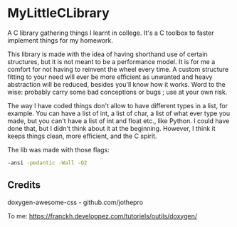 # MyLittleCLibrary
A C library gathering things I learnt in college. It's a C toolbox to faster implement things for my homework.

This library is made with the idea of having shorthand use of certain structures,
but it is not meant to be a performance model. 
It is for me a comfort for not having to reinvent the wheel every time. 
A custom structure fitting to your need will ever be more efficient as unwanted 
and heavy abstraction will be reduced, besides you'll know how it works. 
Word to the wise: probably carry some bad conceptions or bugs ; use at your own risk.

The way I have coded things don't allow to have different types in a list, for example. 
You can have a list of int, a list of char, a list of what ever type you made, 
but you can't have a list of int and float etc., like Python. I could have done that, 
but I didn't think about it at the beginning. 
However, I think it keeps things clean, more efficient, and the C spirit.

The lib was made with those flags:
```bash
-ansi -pedantic -Wall -O2
```

## Credits
doxygen-awesome-css - github.com/jothepro

To me:
https://franckh.developpez.com/tutoriels/outils/doxygen/
